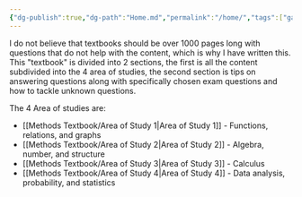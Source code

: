 ```yaml
---
{"dg-publish":true,"dg-path":"Home.md","permalink":"/home/","tags":["gardenEntry"]}
---
```


I do not believe that textbooks should be over 1000 pages long with questions that do not help with the content, which is why I have written this. This "textbook" is divided into 2 sections, the first is all the content subdivided into the 4 area of studies, the second section is tips on answering questions along with specifically chosen exam questions and how to tackle unknown questions.

The 4 Area of studies are:
- [[Methods Textbook/Area of Study 1\|Area of Study 1]] - Functions, relations, and graphs
- [[Methods Textbook/Area of Study 2\|Area of Study 2]] - Algebra, number, and structure 
- [[Methods Textbook/Area of Study 3\|Area of Study 3]] - Calculus
- [[Methods Textbook/Area of Study 4\|Area of Study 4]] - Data analysis, probability, and statistics
